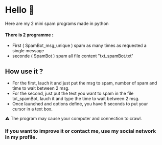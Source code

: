 # Hello 👋
Here are my 2 mini spam programs made in python

#### There is 2 programme :
* First ( SpamBot_msg_unique ) spam as many times as requested a single message
* seconde ( SpamBot ) spam all file content "txt_spamBot.txt"

## How use it ?
* For the first, lauch it and just put the msg to spam, number of spam and time to wait between 2 msg.
* For the second, just put the text you want to spam in the file txt_spamBot, lauch it and type the time to wait between 2 msg.
* Once launched and options define, you have 5 seconds to put your cursor in a text box.

⚠ The program may cause your computer and connection to crawl. 
### If you want to improve it or contact me, use my social network in my profile.

